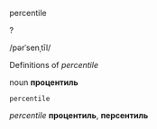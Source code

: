 percentile

?

/pərˈsenˌtīl/

Definitions of _percentile_

noun
**процентиль**

    percentile

_percentile_
**процентиль**, **персентиль**